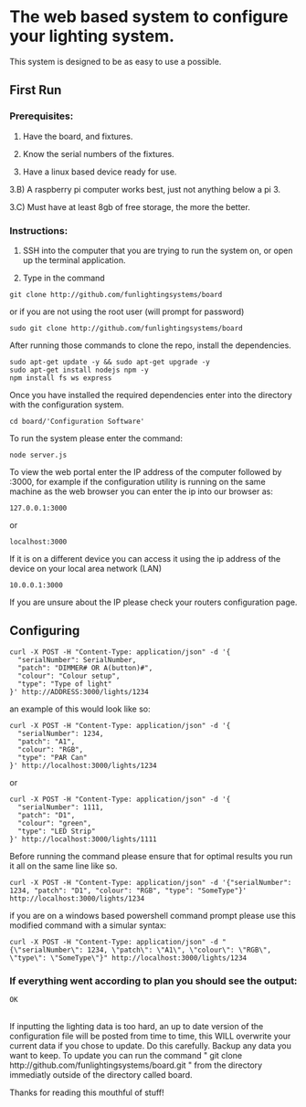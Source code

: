 # The web based system to configure your lighting system.
This system is designed to be as easy to use a possible.


## First Run
### Prerequisites:

1. Have the board, and fixtures.

2. Know the serial numbers of the fixtures.

3. Have a linux based device ready for use.

3.B) A raspberry pi computer works best, just not anything below a pi 3.

3.C) Must have at least 8gb of free storage, the more the better.



### Instructions:


1. SSH into the computer that you are trying to run the system on, or open up the terminal application.

2. Type in the command

```
git clone http://github.com/funlightingsystems/board
```

or if you are not using the root user (will prompt for password)

``` 
sudo git clone http://github.com/funlightingsystems/board
```

After running those commands to clone the repo, install the dependencies.

```
sudo apt-get update -y && sudo apt-get upgrade -y
sudo apt-get install nodejs npm -y
npm install fs ws express
```

Once you have installed the required dependencies enter into the directory with the configuration system.

```
cd board/'Configuration Software'
```

To run the system please enter the command:

```
node server.js
```




To view the web portal enter the IP address of the computer followed by :3000, for example if the configuration utility is running on the same machine as the web browser you can enter the ip into our browser as:
```
127.0.0.1:3000
```
or
```
localhost:3000
```
If it is on a different device you can access it using the ip address of the device on your local area network (LAN)
```
10.0.0.1:3000
```
If you are unsure about the IP please check your routers configuration page.

## Configuring
```
curl -X POST -H "Content-Type: application/json" -d '{
  "serialNumber": SerialNumber,
  "patch": "DIMMER# OR A(button)#",
  "colour": "Colour setup",
  "type": "Type of light"
}' http://ADDRESS:3000/lights/1234
```
an example of this would look like so:
```
curl -X POST -H "Content-Type: application/json" -d '{
  "serialNumber": 1234,
  "patch": "A1",
  "colour": "RGB",
  "type": "PAR Can"
}' http://localhost:3000/lights/1234
```
or 
```
curl -X POST -H "Content-Type: application/json" -d '{
  "serialNumber": 1111,
  "patch": "D1",
  "colour": "green",
  "type": "LED Strip"
}' http://localhost:3000/lights/1111
```
Before running the command please ensure that for optimal results you run it all on the same line like so.
```
curl -X POST -H "Content-Type: application/json" -d '{"serialNumber": 1234, "patch": "D1", "colour": "RGB", "type": "SomeType"}' http://localhost:3000/lights/1234
```

if you are on a windows based powershell command prompt please use this modified command with a simular syntax:
```
curl -X POST -H "Content-Type: application/json" -d "{\"serialNumber\": 1234, \"patch\": \"A1\", \"colour\": \"RGB\", \"type\": \"SomeType\"}" http://localhost:3000/lights/1234
```

### If everything went according to plan you should see the output:
``` 
OK
```

<br>
If inputting the lighting data is too hard, an up to date version of the configuration file will be posted from time to time, this WILL overwrite your current data if you chose to update. Do this carefully. Backup any data you want to keep. To update you can run the command 
"
git clone http://github.com/funlightingsystems/board.git 
"
from the directory immediatly outside of the directory called board.

Thanks for reading this mouthful of stuff!

